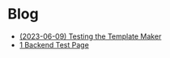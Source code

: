 # Blog
- [(2023-06-09) Testing the Template Maker](#/blogposts/(2023-06-09)_Testing_the_Template_Maker.md)
- [1 Backend Test Page](#/blogposts/1_Backend_Test_Page.md)
